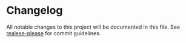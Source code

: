 # Changelog

All notable changes to this project will be documented in this file. See [realese-please](https://github.com/marketplace/actions/release-please-action) for commit guidelines.

